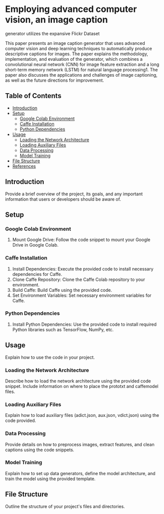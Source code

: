# Employing advanced computer vision, an image caption
generator utilizes the expansive Flickr Dataset

This paper presents an image caption generator that uses advanced computer vision and deep learning techniques to automatically produce descriptive captions for images. The paper explains the methodology, implementation, and evaluation of the generator, which combines a convolutional neural network (CNN) for image feature extraction and a long short-term memory network (LSTM) for natural language processing1. The paper also discusses the applications and challenges of image captioning, as well as the future directions for improvement.

## Table of Contents

- [Introduction](#introduction)
- [Setup](#setup)
  - [Google Colab Environment](#google-colab-environment)
  - [Caffe Installation](#caffe-installation)
  - [Python Dependencies](#python-dependencies)
- [Usage](#usage)
  - [Loading the Network Architecture](#loading-the-network-architecture)
  - [Loading Auxiliary Files](#loading-auxiliary-files)
  - [Data Processing](#data-processing)
  - [Model Training](#model-training)
- [File Structure](#file-structure)
- [References](#references)

## Introduction

Provide a brief overview of the project, its goals, and any important information that users or developers should be aware of.

## Setup

### Google Colab Environment

1. Mount Google Drive: Follow the code snippet to mount your Google Drive in Google Colab.

### Caffe Installation

1. Install Dependencies: Execute the provided code to install necessary dependencies for Caffe.
2. Clone Caffe Repository: Clone the Caffe Colab repository to your environment.
3. Build Caffe: Build Caffe using the provided code.
4. Set Environment Variables: Set necessary environment variables for Caffe.

### Python Dependencies

1. Install Python Dependencies: Use the provided code to install required Python libraries such as TensorFlow, NumPy, etc.

## Usage

Explain how to use the code in your project.

### Loading the Network Architecture

Describe how to load the network architecture using the provided code snippet. Include information on where to place the prototxt and caffemodel files.

### Loading Auxiliary Files

Explain how to load auxiliary files (adict.json, aux.json, vdict.json) using the code provided.

### Data Processing

Provide details on how to preprocess images, extract features, and clean captions using the code snippets.

### Model Training

Explain how to set up data generators, define the model architecture, and train the model using the provided template.

## File Structure

Outline the structure of your project's files and directories.

